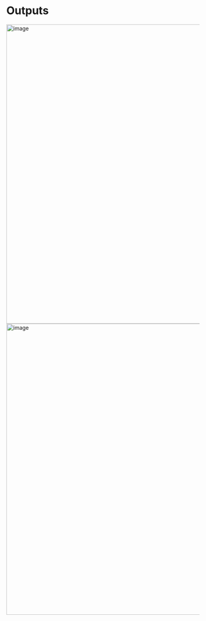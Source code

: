 
# Outputs
<img width="1875" height="781" alt="image" src="https://github.com/user-attachments/assets/142c0124-a9a2-4921-aa57-fcc0d99f7b82" />

<img width="1668" height="760" alt="image" src="https://github.com/user-attachments/assets/d60677b8-17e6-4be2-9632-366aa8a7c54c" />

